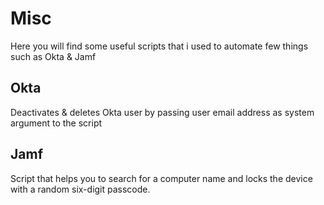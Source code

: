 # Misc

Here you will find some useful scripts that i used to automate few things such as Okta & Jamf

## Okta

Deactivates & deletes Okta user by passing user email address as system argument to the script

## Jamf

Script that helps you to search for a computer name and locks the device with a random six-digit passcode.
